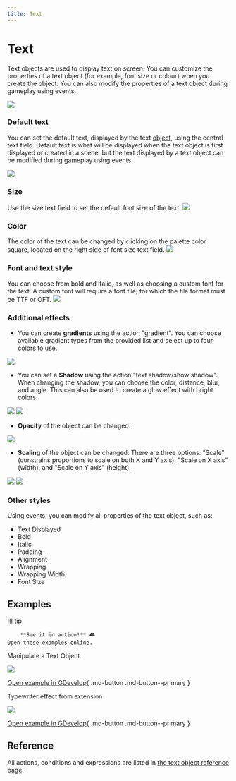 ```yaml
---
title: Text
---
```

# Text

Text objects are used to display text on screen. You can customize the properties of a text object (for example, font size or colour) when you create the object. You can also modify the properties of a text object during gameplay using events.

![](TextObjectProperties.png)

### Default text

You can set the default text, displayed by the text [object](/gdevelop5/objects), using the central text field. Default text is what will be displayed when the text object is first displayed or created in a scene, but the text displayed by a text object can be modified during gameplay using events.

![](change-text.png)

### Size

Use the size text field to set the default font size of the text.
![](change-size-of-text.png)

### Color

The color of the text can be changed by clicking on the palette color square, located on the right side of font size text field.
![](change-color-of-text.png)

### Font and text style

You can choose from bold and italic, as well as choosing a custom font for the text. A custom font will require a font file, for which the file format must be TTF or OFT.
 ![](change-style-of-text.png)

### Additional effects

* You can create **gradients** using the action "gradient". You can choose available gradient types from the provided list and select up to four colors to use.

![](textgradient.png)

* You can set a **Shadow** using the action "text shadow/show shadow". When changing the shadow, you can choose the color, distance, blur, and angle.  This can also be used to create a glow effect with bright colors.

![](showtextshadow.png)
![](changetextshadow.png)

* **Opacity** of the object can be changed.

![](changetextopacity.png)

* **Scaling** of the object can be changed. There are three options: "Scale" (constrains proportions to scale on both X and Y axis), "Scale on X axis" (width), and "Scale on Y axis" (height).

![](textscaling.png)
![](modifytextscale.png)

### Other styles

Using events, you can modify all properties of the text object, such as:

  * Text Displayed
  * Bold
  * Italic
  * Padding
  * Alignment
  * Wrapping
  * Wrapping Width
  * Font Size

## Examples

!!! tip

        **See it in action!** 🎮
    Open these examples online.

Manipulate a Text Object

[![](changetextexample1.png)](https://editor.gdevelop.io/?project=example://manipulate-text-object)

[Open example in GDevelop](https://editor.gdevelop.io/?project=example://manipulate-text-object){ .md-button .md-button--primary }

Typewriter effect from extension

[![](type-ontexteffectexample.png)](https://editor.gdevelop.io/?project=example://type-on-text-effect)

[Open example in GDevelop](https://editor.gdevelop.io/?project=example://type-on-text-effect){ .md-button .md-button--primary }

## Reference

All actions, conditions and expressions are listed in [the text object reference page](/gdevelop5/all-features/text-object/reference/).